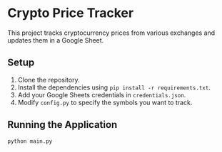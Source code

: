 # Crypto Price Tracker

This project tracks cryptocurrency prices from various exchanges and updates them in a Google Sheet.

## Setup

1. Clone the repository.
2. Install the dependencies using `pip install -r requirements.txt`.
3. Add your Google Sheets credentials in `credentials.json`.
4. Modify `config.py` to specify the symbols you want to track.

## Running the Application

```bash
python main.py
